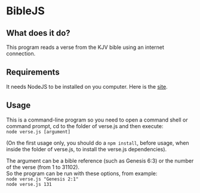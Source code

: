 # BibleJS
## What does it do?
This program reads a verse from the KJV bible using an internet connection.

## Requirements
It needs NodeJS to be installed on you computer. Here is the [site](https://nodejs.org).

## Usage
This is a command-line program so you need to open a command shell or command prompt, cd to the folder of verse.js and then execute:  
`node verse.js [argument]`  

(On the first usage only, you should do a `npm install`, before usage, when inside the folder of verse.js, to install the verse.js dependencies).  

The argument can be a bible reference (such as Genesis 6:3) or the number of the verse (from 1 to 31102).  
So the program can be run with these options, from example:  
`node verse.js "Genesis 2:1"`  
`node verse.js 131`
